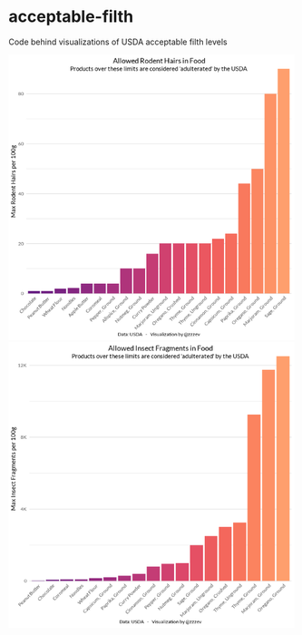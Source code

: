 # acceptable-filth
Code behind visualizations of USDA acceptable filth levels

![acceptable levels of rodent hairs](https://raw.githubusercontent.com/zzzev/acceptable-filth/master/rodent_hairs.png)
![acceptable levels of insect fragments](https://raw.githubusercontent.com/zzzev/acceptable-filth/master/insect_fragments.png)
